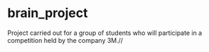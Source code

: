 # brain_project
Project carried out for a group of students who will participate in a competition held by the company 3M.//
